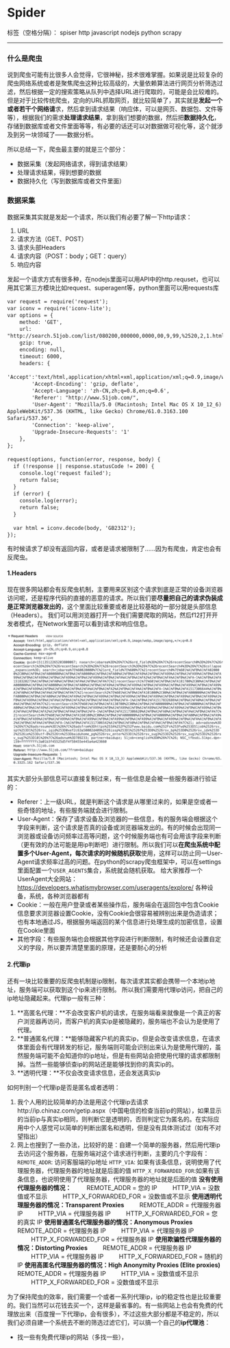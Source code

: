 # Spider

标签（空格分隔）： spiser http javascript nodejs python scrapy

---

### 什么是爬虫
说到爬虫可能有比很多人会觉得，它很神秘，技术很难掌握。如果说是比较复杂的爬虫网络系统或者是聚焦爬虫这种比较高级的，大量依赖算法进行网页分析筛选过滤，然后根据一定的搜索策略从队列中选择URL进行爬取的，可能是会比较难的。但是对于比较传统爬虫，定向的URL抓取网页，就比较简单了，其实就是**发起一个或者若干个网络请**求，然后拿到请求结果（响应体，可以是网页、数据包、文件等等），根据我们的需求**处理请求结果**，拿到我们想要的数据，然后把**数据持久化**，存储到数据库或者文件里面等等，有必要的话还可以对数据做可视化等，这个就涉及到另一块领域了——数据分析。

所以总结一下，爬虫最主要的就是三个部分：

 - 数据采集（发起网络请求，得到请求结果）
 - 处理请求结果，得到想要的数据
 - 数据持久化（写到数据库或者文件里面）


### 数据采集
数据采集其实就是发起一个请求，所以我们有必要了解一下http请求：

 1. URL
 2. 请求方法（GET、POST）
 3. 请求头部Headers
 4. 请求内容（POST：body；GET：query）
 5. 响应内容
 
发起一个请求方式有很多种，在nodejs里面可以用API中的http.requset，也可以用其它第三方模块比如request、superagent等，python里面可以用requests库

    var request = require('request');
    var iconv = require('iconv-lite');
    var options = { 
        method: 'GET',
        url: "http://search.51job.com/list/080200,000000,0000,00,9,99,%2520,2,1.html",
        gzip: true,
        encoding: null,
        timeout: 6000,
        headers: {
            'Accept':'text/html,application/xhtml+xml,application/xml;q=0.9,image/webp,image/apng,*/*;q=0.8',
            'Accept-Encoding': 'gzip, deflate',
            'Accept-Language': 'zh-CN,zh;q=0.8,en;q=0.6',
            'Referer': "http://www.51job.com/",
            'User-Agent': "Mozilla/5.0 (Macintosh; Intel Mac OS X 10_12_6) AppleWebKit/537.36 (KHTML, like Gecko) Chrome/61.0.3163.100 Safari/537.36",
            'Connection': 'keep-alive',
            'Upgrade-Insecure-Requests': '1'
        },
    };
    
    request(options, function(error, response, body) {
      if (!response || response.statusCode != 200) {
        console.log('request failed');
        return false;
      }
      if (error) {
        console.log(error);
        return false;
      }
    
      var html = iconv.decode(body, 'GB2312');
    });
    
有时候请求了却没有返回内容，或者是请求被限制了......因为有爬虫，肯定也会有反爬虫。
#### 1.Headers
现在很多网站都会有反爬虫机制，主要用来区别这个请求到底是正常的设备浏览器访问呢，还是程序代码的直接的恶意的请求。所以我们要**尽量把自己的请求伪装成是正常浏览器发出的**，这个里面比较重要或者是比较基础的一部分就是头部信息（Headers）。
我们可以用浏览器打开一个我们需要爬取的网站，然后f12打开开发者模式，在Network里面可以看到请求和响应信息。

![Request Headers][1]


  [1]: https://raw.githubusercontent.com/BigFly2333/what-is-spider/master/public/images/network.jpg
  
其实大部分头部信息可以直接复制过来，有一些信息是会被一些服务器进行验证的：

 - Referer：上一级URL，就是判断这个请求是从哪里过来的，如果是空或者一些奇怪的地址，有些服务端就会进行限制。
 - User-Agent：保存了请求设备及浏览器的一些信息，有的服务端会根据这个字段来判断，这个请求是否真的设备或浏览器端发出的。有的时候会出现同一浏览器或设备访问频率过高等问题，这个时候服务端也有可会用该字段来判断（更有效的办法可能是用ip判断吧）进行限制。所以我们可以**在爬虫系统中配置多个User-Agent，每次请求的时候随机获取**使用，这样可以防止同一User-Agent请求频率过高的问题。在python的scrapy爬虫框架中，可以在settings里面配置一个`USER_AGENTS`集合，系统就会随机获取。
给大家推荐一个UserAgent大全网站：https://developers.whatismybrowser.com/useragents/explore/  各种设备，系统，各种浏览器都有
 - Cookie：一般在用户登录或者某些操作后，服务端会在返回包中包含Cookie信息要求浏览器设置Cookie，没有Cookie会很容易被辨别出来是伪造请求；也有本地通过JS，根据服务端返回的某个信息进行处理生成的加密信息，设置在Cookie里面
 - 其他字段：有些服务端也会根据其他字段进行判断限制，有时候还会设置自定义的字段，所以要弄清楚里面的原理，还是要耐心的分析


#### 2.代理ip
还有一块比较重要的反爬虫机制是ip限制，每次请求其实都会携带一个本地ip地址，服务端可以获取到这个ip来进行限制。
所以我们需要用代理ip访问，把自己的ip地址隐藏起来。代理ip一般有三种：

 1. **高匿名代理：**不会改变客户机的请求，在服务端看来就像是一个真正的客户浏览器再访问，而客户机的真实ip是被隐藏的，服务端也不会认为是使用了代理。
 2. **普通匿名代理：**能够隐藏客户机的真实ip，但是会改变请求信息，在请求体里面会有代理转发的标记，服务端则可能会识别出来认为是使用代理的，虽然服务端可能不会知道你的ip地址，但是有些网站会把使用代理的请求都限制掉。当然一些能够侦查ip的网站还是能够找到你的真实ip的。
 3. **透明代理：**不仅会改变请求信息，还会发送真实ip 
 
如何判别一个代理ip是否是匿名或者透明：

 1. 我个人用的比较简单的办法是用这个代理ip去请求http://ip.chinaz.com/getip.aspx（中国电信的检查当前ip的网站），如果显示的当前ip与真实ip相同，则判断它是透明的，否则判定它为匿名的。在实际应用中个人感觉可以简单的判断出匿名和透明，但是没有具体测试过（如有不对望指出）
 2. 网上也搜到了一些办法，比较好的是：自建一个简单的服务器，然后用代理ip去访问这个服务器，在服务端对这个请求进行判断，主要的几个字段有：
`REMOTE_ADDR`: 访问客服端的ip地址
`HTTP_VIA`: 如果有该条信息，说明使用了代理服务器，代理服务器的地址就是后面的值
`HTTP_X_FORWARDED_FOR`:如果有该条信息，也说明使用了代理服务器，代理服务器的地址就是后面的值
    **没有使用代理服务器的情况：**
　　 REMOTE_ADDR = 您的 IP
　　 HTTP_VIA = 没数值或不显示
　　 HTTP_X_FORWARDED_FOR = 没数值或不显示
    **使用透明代理服务器的情况：Transparent Proxies**
　　 REMOTE_ADDR = 代理服务器 IP
　　 HTTP_VIA = 代理服务器 IP
　　 HTTP_X_FORWARDED_FOR = 您的真实 IP
    **使用普通匿名代理服务器的情况：Anonymous Proxies**
　　 REMOTE_ADDR = 代理服务器 IP
　　 HTTP_VIA = 代理服务器 IP
　　 HTTP_X_FORWARDED_FOR = 代理服务器 IP
    **使用欺骗性代理服务器的情况：Distorting Proxies**
　　 REMOTE_ADDR = 代理服务器 IP
　　 HTTP_VIA = 代理服务器 IP
　　 HTTP_X_FORWARDED_FOR = 随机的 IP
    **使用高匿名代理服务器的情况：High Anonymity Proxies (Elite proxies)**
　　 REMOTE_ADDR = 代理服务器 IP
　　 HTTP_VIA = 没数值或不显示
　　 HTTP_X_FORWARDED_FOR = 没数值或不显示

为了保持爬虫的效率，我们需要一个或者一系列代理ip，ip的稳定性也是比较重要的。我们当然可以花钱去买一个，这样是最省事的。有一些网站上也会有免费的代理放出来（百度搜一下代理ip，会有很多），不过这些大部分都是不稳定的，所以我们必须自建一个系统去不断的筛选过滤它们，可以搞一个自己的**ip代理池**：

 - 找一些有免费代理ip的网站（多找一些），
